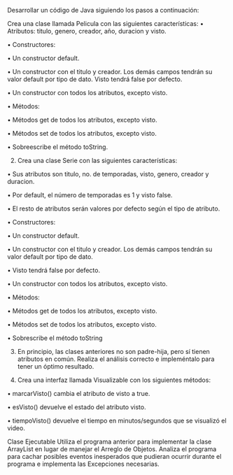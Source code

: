 Desarrollar un código de Java siguiendo los pasos a continuación:

Crea una clase llamada Pelicula con las siguientes características:
• Atributos: titulo, genero, creador, año, duracion y visto.

• Constructores:

• Un constructor default.

• Un constructor con el titulo y creador. Los demás campos tendrán su valor default por tipo de dato. Visto tendrá false por defecto.

•	Un constructor con todos los atributos, excepto visto.

• Métodos:

• Métodos get de todos los atributos, excepto visto.

• Métodos set de todos los atributos, excepto visto.

• Sobreescribe el método toString.


2. Crea una clase Serie con las siguientes características:

• Sus atributos son titulo, no. de temporadas, visto, genero, creador y duracion.

• Por default, el número de temporadas es 1 y visto false.

• El resto de atributos serán valores por defecto según el tipo de atributo.

• Constructores:

• Un constructor default.

• Un constructor con el titulo y creador. Los demás campos tendrán su valor default por tipo de dato.

• Visto tendrá false por defecto.

• Un constructor con todos los atributos, excepto visto.

• Métodos:

• Métodos get de todos los atributos, excepto visto.

• Métodos set de todos los atributos, excepto visto.

• Sobrescribe el método toString


3. En principio, las clases anteriores no son padre-hija, pero sí tienen atributos en común. Realiza el análisis correcto e impleméntalo para tener un óptimo resultado.


4. Crea una interfaz llamada Visualizable con los siguientes métodos:

• marcarVisto() cambia el atributo de visto a true.

• esVisto() devuelve el estado del atributo visto.

• tiempoVisto() devuelve el tiempo en minutos/segundos que se visualizó el video.

Clase Ejecutable
Utiliza el programa anterior para implementar la clase ArrayList en lugar de manejar el Arreglo de Objetos.
Analiza el programa para cachar posibles eventos inesperados que pudieran ocurrir durante el programa e implementa las Excepciones necesarias.



